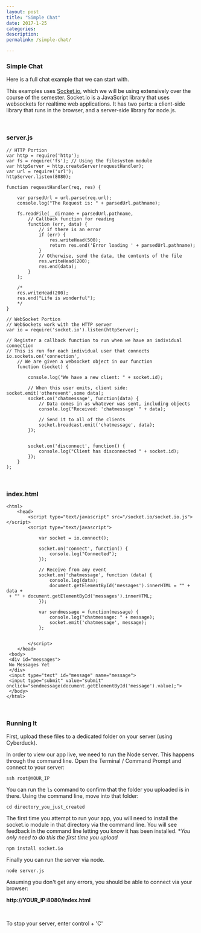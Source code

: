```yaml
---
layout: post
title: "Simple Chat"
date: 2017-1-25
categories:
description: 
permalink: /simple-chat/

---
```


### <span class="underlined">Simple Chat</span>

Here is a full chat example that we can start with. 

This examples uses [Socket.io](http://socket.io/), which we will be using extensively over the course of the semester. Socket.io is a JavaScript library that uses websockets for realtime web applications. It has two parts: a client-side library that runs in the browser, and a server-side library for node.js.

<br>

### <span class="underlined">server.js</span>

	// HTTP Portion
	var http = require('http');
	var fs = require('fs'); // Using the filesystem module
	var httpServer = http.createServer(requestHandler);
	var url = require('url');
	httpServer.listen(8080);

	function requestHandler(req, res) {

		var parsedUrl = url.parse(req.url);
		console.log("The Request is: " + parsedUrl.pathname);
			
		fs.readFile(__dirname + parsedUrl.pathname, 
			// Callback function for reading
			function (err, data) {
				// if there is an error
				if (err) {
					res.writeHead(500);
					return res.end('Error loading ' + parsedUrl.pathname);
				}
				// Otherwise, send the data, the contents of the file
				res.writeHead(200);
				res.end(data);
	  		}
	  	);
	  	
	  	/*
	  	res.writeHead(200);
	  	res.end("Life is wonderful");
	  	*/
	}

	// WebSocket Portion
	// WebSockets work with the HTTP server
	var io = require('socket.io').listen(httpServer);

	// Register a callback function to run when we have an individual connection
	// This is run for each individual user that connects
	io.sockets.on('connection', 
		// We are given a websocket object in our function
		function (socket) {
		
			console.log("We have a new client: " + socket.id);
			
			// When this user emits, client side: socket.emit('otherevent',some data);
			socket.on('chatmessage', function(data) {
				// Data comes in as whatever was sent, including objects
				console.log("Received: 'chatmessage' " + data);
				
				// Send it to all of the clients
				socket.broadcast.emit('chatmessage', data);
			});
			
			
			socket.on('disconnect', function() {
				console.log("Client has disconnected " + socket.id);
			});
		}
	);



<br>

### <span class="underlined">index.html</span>


	<html>
		<head>
			<script type="text/javascript" src="/socket.io/socket.io.js"></script>
			<script type="text/javascript">
			
				var socket = io.connect();
				
				socket.on('connect', function() {
					console.log("Connected");
				});

				// Receive from any event
				socket.on('chatmessage', function (data) {
					console.log(data);
					document.getElementById('messages').innerHTML = "" + data + 
	 + "" + document.getElementById('messages').innerHTML;
				});
				
				var sendmessage = function(message) {
					console.log("chatmessage: " + message);
					socket.emit('chatmessage', message);
				};

		
			</script>	
		</head>
	 <body>
	 <div id="messages">
	 No Messages Yet
	 </div>
	 <input type="text" id="message" name="message">
	 <input type="submit" value="submit" onclick="sendmessage(document.getElementById('message').value);">
	 </body>
	</html>


<br>

### <span class="underlined">Running It</span>

First, upload these files to a dedicated folder on your server (using Cyberduck). 

In order to view our app live, we need to run the Node server. This happens through the command line. Open the Terminal / Command Prompt and connect to your server:

	ssh root@YOUR_IP

You can run the `ls` command to confirm that the folder you uploaded is in there. Using the command line, move into that folder:

	cd directory_you_just_created

The first time you attempt to run your app, you will need to install the socket.io module in that directory via the command line. You will see feedback in the command line letting you know it has been installed. **You only need to do this the first time you upload* 

	npm install socket.io

Finally you can run the server via node.

	node server.js

Assuming you don't get any errors, you should be able to connect via your browser:

**http://YOUR_IP:8080/index.html**

<br>

To stop your server, enter control + 'C'
